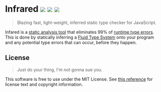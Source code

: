 # Infrared <a href="#"><img src="https://travis-ci.org/nickzuber/infrared.svg?branch=master" /></a> <a href="#"><img src="https://img.shields.io/badge/project-active-brightgreen.svg" /></a> <a href="#"><img src="https://img.shields.io/badge/license-MIT%20Licence-blue.svg" /></a>

> Blazing fast, light-weight, inferred static type checker for JavaScript.

Infared is a [static analysis tool](https://stackoverflow.com/questions/49716/what-is-static-code-analysis) that eliminates 99% of [runtime type errors](https://techterms.com/definition/runtime_error). This is done by statically inferring a [Fluid Type System](#) onto your program and any potential type errors that can occur, before they happen.

<!--

Infrared is a [static analysis tool](https://stackoverflow.com/questions/49716/what-is-static-code-analysis) that exposes useful things about your JavaScript programs. We tell you about things like [type inconsistencies](#), [implicit coercions](#), ['undefined is not a function'](#), [infinite loops](#), [unreachable code](#), [potential optimizations](#), and much more, before they happen.

All this **without touching your source code**, **without creating another configuration file**, and **with blazing fast speed**.

## Why Would I Use This?

> What does this do for you.

Infrared is like your JavaScript assistant. It takes a look at your program and tells you everything you need to know as a developer. This can be anything from avoiding errors, potential optimization opportunities, or just general things that you should watch out for.

While there are a good amount of reasons to use Infrared, there's no reason to _not_ use it. There's no configuration, no annotating or editing your existing files, and basically no set up or change to your existing workflow required to start using Infrared (besides installing it, of course).

It can provide a lot of benefits with almost no effort whatsoever, so why not? :stuck_out_tongue:

<img width="450" src="assets/parser-hover.png" />

## How Does It Work?

> What's happening under the hood.

In order to understand your program and interpret as much context as possible, Infrared makes a few opinionated design choices. Overall, there are two core steps that happen:

#### 1. Infer a "Static" Type System

This means we assign types to your variables based on how they're first used. We don't hold this against you, JavaScript is a dynamic language and it should stay that way. We just track how you're using the variables, how often you're coercing its type, and if you're implicitly coercing its type in a spot that might be unintended or potentially problematic.

This is just a step to help us better understand the context of your program. Just wanna reiterate that nobody is trying to make you program without mutation — this just helps us see if you might want to avoid mutation in some contexts. :smile:

#### 2. Analyze &

TODO

## Installation

> Getting you up and running in no time.

The best way to get started with Infrared is to install the binary wrapper globally — this will handle everything for you.

```
npm i infrared-bin -g
```

Then you should be able to use `infrared` anywhere.

## Usage

> How do I use this shit.

Infrared's public API is very simple.

For single files, simply pass the file path to the command.
```bash
infrared file.js
```

For specific multiple files, you can pass them all at once.
```bash
infrared file1.js file2.js file3.js
```

For entire projects or directories, just pass the source path.
```bash
infrared ./src
```

All the files will be processed and analyzed — it's that easy!


## Contributing

> Getting into the swing of things.

We have a few tools that help with the development process.

Infrared is broken down into a few main parts:

 - [`infrared-bin`](#) — The binary wrapper, basically just a little CLI tool that reads a bunch of file names and hands it off.
 - [`shift-parser`](#) — Processes all those files, generates Shift parsetrees, creates a temp cache, calls `infrared-core`'s check-cache routine with the parsetree JSON files.
 - [`infrared-core`](#) - Encodes Shift parsetree JSON into Yojson OCaml AST, encodes into Infrared OCaml AST, resolves dependency graph (basic topological sort + Infrared AST optimized import/export representation), infers static type system, continue with rest of code analysis.

-->

## License

> Just do your thing, I'm not gonna sue you.

This software is free to use under the MIT License. See [this reference](https://opensource.org/licenses/MIT) for license text and copyright information.

